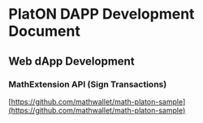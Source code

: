 # PlatON DAPP Development Document

## Web dApp Development

### MathExtension API (Sign Transactions)

[https://github.com/mathwallet/math-platon-sample](https://github.com/mathwallet/math-platon-sample)

